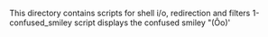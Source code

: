 This directory contains scripts for shell i/o, redirection and filters
1-confused_smiley script displays the confused smiley "(Ôo)'
